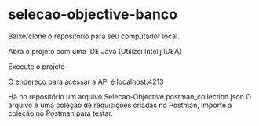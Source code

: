 # selecao-objective-banco
Baixe/clone o repositório para seu computador local.

Abra o projeto com uma IDE Java (Utilizei Intelij IDEA)

Execute o projeto

O endereço para acessar a API é localhost:4213

Há no repositório um arquivo Selecao-Objective.postman_collection.json
O arquivo é uma coleção de requisições criadas no Postman, importe a coleção
no Postman para testar.
